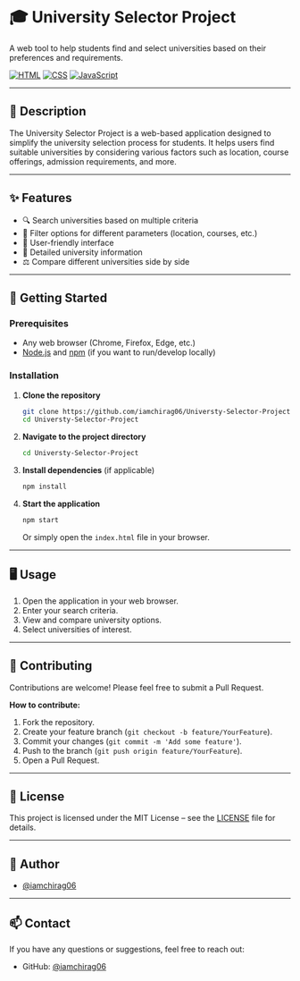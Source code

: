 # 🎓 University Selector Project

A web tool to help students find and select universities based on their preferences and requirements.

[![HTML](https://img.shields.io/badge/HTML-96.5%25-orange)](https://developer.mozilla.org/docs/Web/HTML)
[![CSS](https://img.shields.io/badge/CSS-2.5%25-blue)](https://developer.mozilla.org/docs/Web/CSS)
[![JavaScript](https://img.shields.io/badge/JavaScript-1%25-yellow)](https://developer.mozilla.org/docs/Web/JavaScript)

---

## 📝 Description

The University Selector Project is a web-based application designed to simplify the university selection process for students. It helps users find suitable universities by considering various factors such as location, course offerings, admission requirements, and more.

---

## ✨ Features

- 🔍 Search universities based on multiple criteria
- 🧩 Filter options for different parameters (location, courses, etc.)
- 🤝 User-friendly interface
- 📄 Detailed university information
- ⚖️ Compare different universities side by side

---

## 🚀 Getting Started

### Prerequisites

- Any web browser (Chrome, Firefox, Edge, etc.)
- [Node.js](https://nodejs.org/) and [npm](https://www.npmjs.com/) (if you want to run/develop locally)

### Installation

1. **Clone the repository**
   ```bash
   git clone https://github.com/iamchirag06/Universty-Selector-Project.git
   cd Universty-Selector-Project
   ```

2. **Navigate to the project directory**
   ```bash
   cd Universty-Selector-Project
   ```

3. **Install dependencies** (if applicable)
   ```bash
   npm install
   ```

4. **Start the application**
   ```bash
   npm start
   ```
   Or simply open the `index.html` file in your browser.

---

## 🖥️ Usage

1. Open the application in your web browser.
2. Enter your search criteria.
3. View and compare university options.
4. Select universities of interest.

---

## 🤝 Contributing

Contributions are welcome! Please feel free to submit a Pull Request.

**How to contribute:**
1. Fork the repository.
2. Create your feature branch (`git checkout -b feature/YourFeature`).
3. Commit your changes (`git commit -m 'Add some feature'`).
4. Push to the branch (`git push origin feature/YourFeature`).
5. Open a Pull Request.

---

## 📄 License

This project is licensed under the MIT License – see the [LICENSE](LICENSE) file for details.

---

## 👤 Author

- [@iamchirag06](https://github.com/iamchirag06)

---

## 📫 Contact

If you have any questions or suggestions, feel free to reach out:

- GitHub: [@iamchirag06](https://github.com/iamchirag06)
